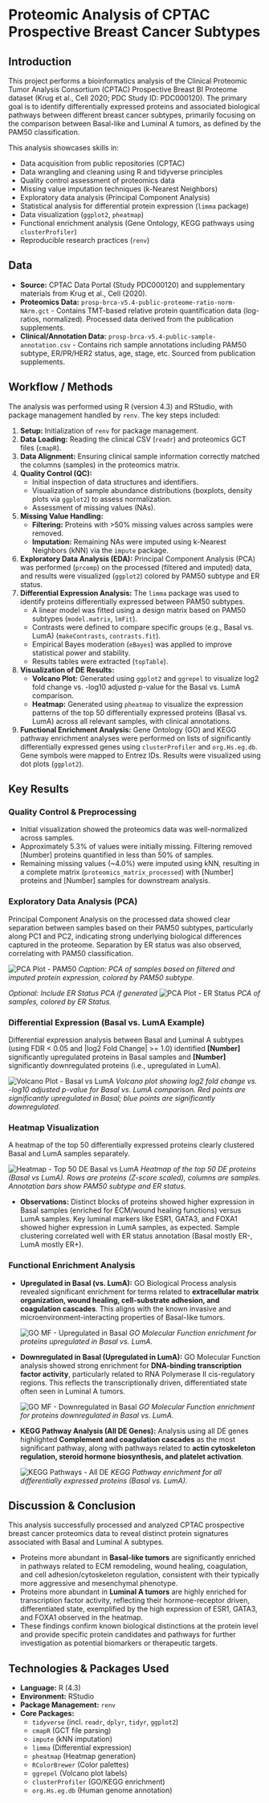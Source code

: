 # Proteomic Analysis of CPTAC Prospective Breast Cancer Subtypes

## Introduction

This project performs a bioinformatics analysis of the Clinical Proteomic Tumor Analysis Consortium (CPTAC) Prospective Breast BI Proteome dataset (Krug et al., Cell 2020; PDC Study ID: PDC000120). The primary goal is to identify differentially expressed proteins and associated biological pathways between different breast cancer subtypes, primarily focusing on the comparison between Basal-like and Luminal A tumors, as defined by the PAM50 classification.

This analysis showcases skills in:
*   Data acquisition from public repositories (CPTAC)
*   Data wrangling and cleaning using R and tidyverse principles
*   Quality control assessment of proteomics data
*   Missing value imputation techniques (k-Nearest Neighbors)
*   Exploratory data analysis (Principal Component Analysis)
*   Statistical analysis for differential protein expression (`limma` package)
*   Data visualization (`ggplot2`, `pheatmap`)
*   Functional enrichment analysis (Gene Ontology, KEGG pathways using `clusterProfiler`)
*   Reproducible research practices (`renv`)

## Data

*   **Source:** CPTAC Data Portal (Study PDC000120) and supplementary materials from Krug et al., Cell (2020).
*   **Proteomics Data:** `prosp-brca-v5.4-public-proteome-ratio-norm-NArm.gct` - Contains TMT-based relative protein quantification data (log-ratios, normalized). Processed data derived from the publication supplements.
*   **Clinical/Annotation Data:** `prosp-brca-v5.4-public-sample-annotation.csv` - Contains rich sample annotations including PAM50 subtype, ER/PR/HER2 status, age, stage, etc. Sourced from publication supplements.

## Workflow / Methods

The analysis was performed using R (version 4.3) and RStudio, with package management handled by `renv`. The key steps included:

1.  **Setup:** Initialization of `renv` for package management.
2.  **Data Loading:** Reading the clinical CSV (`readr`) and proteomics GCT files (`cmapR`).
3.  **Data Alignment:** Ensuring clinical sample information correctly matched the columns (samples) in the proteomics matrix.
4.  **Quality Control (QC):**
    *   Initial inspection of data structures and identifiers.
    *   Visualization of sample abundance distributions (boxplots, density plots via `ggplot2`) to assess normalization.
    *   Assessment of missing values (NAs).
5.  **Missing Value Handling:**
    *   **Filtering:** Proteins with >50% missing values across samples were removed.
    *   **Imputation:** Remaining NAs were imputed using k-Nearest Neighbors (kNN) via the `impute` package.
6.  **Exploratory Data Analysis (EDA):** Principal Component Analysis (PCA) was performed (`prcomp`) on the processed (filtered and imputed) data, and results were visualized (`ggplot2`) colored by PAM50 subtype and ER status.
7.  **Differential Expression Analysis:** The `limma` package was used to identify proteins differentially expressed between PAM50 subtypes.
    *   A linear model was fitted using a design matrix based on PAM50 subtypes (`model.matrix`, `lmFit`).
    *   Contrasts were defined to compare specific groups (e.g., Basal vs. LumA) (`makeContrasts`, `contrasts.fit`).
    *   Empirical Bayes moderation (`eBayes`) was applied to improve statistical power and stability.
    *   Results tables were extracted (`topTable`).
8.  **Visualization of DE Results:**
    *   **Volcano Plot:** Generated using `ggplot2` and `ggrepel` to visualize log2 fold change vs. -log10 adjusted p-value for the Basal vs. LumA comparison.
    *   **Heatmap:** Generated using `pheatmap` to visualize the expression patterns of the top 50 differentially expressed proteins (Basal vs. LumA) across all relevant samples, with clinical annotations.
9.  **Functional Enrichment Analysis:** Gene Ontology (GO) and KEGG pathway enrichment analyses were performed on lists of significantly differentially expressed genes using `clusterProfiler` and `org.Hs.eg.db`. Gene symbols were mapped to Entrez IDs. Results were visualized using dot plots (`ggplot2`).

## Key Results

### Quality Control & Preprocessing
*   Initial visualization showed the proteomics data was well-normalized across samples.
*   Approximately 5.3% of values were initially missing. Filtering removed [Number] proteins quantified in less than 50% of samples.
*   Remaining missing values (~4.0%) were imputed using kNN, resulting in a complete matrix (`proteomics_matrix_processed`) with [Number] proteins and [Number] samples for downstream analysis.

### Exploratory Data Analysis (PCA)
Principal Component Analysis on the processed data showed clear separation between samples based on their PAM50 subtypes, particularly along PC1 and PC2, indicating strong underlying biological differences captured in the proteome. Separation by ER status was also observed, correlating with PAM50 classification.

![PCA Plot - PAM50](results/EDA_PCA_PAM50.png)
*Caption: PCA of samples based on filtered and imputed protein expression, colored by PAM50 subtype.*

*Optional: Include ER Status PCA if generated*
![PCA Plot - ER Status](results/EDA_PCA_ER_Status.png)
*PCA of samples, colored by ER Status.*

### Differential Expression (Basal vs. LumA Example)
Differential expression analysis between Basal and Luminal A subtypes (using FDR < 0.05 and |log2 Fold Change| >= 1.0) identified **[Number]** significantly upregulated proteins in Basal samples and **[Number]** significantly downregulated proteins (i.e., upregulated in LumA).

![Volcano Plot - Basal vs LumA](results/DE_Volcano_BasalvsLumA.png)
*Volcano plot showing log2 fold change vs. -log10 adjusted p-value for Basal vs. LumA comparison. Red points are significantly upregulated in Basal; blue points are significantly downregulated.*

### Heatmap Visualization
A heatmap of the top 50 differentially expressed proteins clearly clustered Basal and LumA samples separately.

![Heatmap - Top 50 DE Basal vs LumA](results/DE_Heatmap_top50_BasalvsLumA.png)
*Heatmap of the top 50 DE proteins (Basal vs LumA). Rows are proteins (Z-score scaled), columns are samples. Annotation bars show PAM50 subtype and ER status.*

*   **Observations:** Distinct blocks of proteins showed higher expression in Basal samples (enriched for ECM/wound healing functions) versus LumA samples. Key luminal markers like ESR1, GATA3, and FOXA1 showed higher expression in LumA samples, as expected. Sample clustering correlated well with ER status annotation (Basal mostly ER-, LumA mostly ER+).

### Functional Enrichment Analysis

*   **Upregulated in Basal (vs. LumA):** GO Biological Process analysis revealed significant enrichment for terms related to **extracellular matrix organization, wound healing, cell-substrate adhesion, and coagulation cascades**. This aligns with the known invasive and microenvironment-interacting properties of Basal-like tumors.

    ![GO MF - Upregulated in Basal](results/Enrichment_GO_MF_Upreg_BasalvsLumA_dotplot.png)
    *GO Molecular Function enrichment for proteins upregulated in Basal vs. LumA.*

*   **Downregulated in Basal (Upregulated in LumA):** GO Molecular Function analysis showed strong enrichment for **DNA-binding transcription factor activity**, particularly related to RNA Polymerase II cis-regulatory regions. This reflects the transcriptionally driven, differentiated state often seen in Luminal A tumors.

    ![GO MF - Downregulated in Basal](results/Enrichment_GO_MF_Downreg_BasalvsLumA_dotplot.png)
    *GO Molecular Function enrichment for proteins downregulated in Basal vs. LumA.*

*   **KEGG Pathway Analysis (All DE Genes):** Analysis using all DE genes highlighted **Complement and coagulation cascades** as the most significant pathway, along with pathways related to **actin cytoskeleton regulation, steroid hormone biosynthesis, and platelet activation**.

    ![KEGG Pathways - All DE](results/Enrichment_KEGG_BasalvsLumA_dotplot.png)
    *KEGG Pathway enrichment for all differentially expressed proteins (Basal vs. LumA).*

## Discussion & Conclusion

This analysis successfully processed and analyzed CPTAC prospective breast cancer proteomics data to reveal distinct protein signatures associated with Basal and Luminal A subtypes.

*   Proteins more abundant in **Basal-like tumors** are significantly enriched in pathways related to ECM remodeling, wound healing, coagulation, and cell adhesion/cytoskeleton regulation, consistent with their typically more aggressive and mesenchymal phenotype.
*   Proteins more abundant in **Luminal A tumors** are highly enriched for transcription factor activity, reflecting their hormone-receptor driven, differentiated state, exemplified by the high expression of ESR1, GATA3, and FOXA1 observed in the heatmap.
*   These findings confirm known biological distinctions at the protein level and provide specific protein candidates and pathways for further investigation as potential biomarkers or therapeutic targets.

## Technologies & Packages Used

*   **Language:** R (4.3)
*   **Environment:** RStudio
*   **Package Management:** `renv`
*   **Core Packages:**
    *   `tidyverse` (incl. `readr`, `dplyr`, `tidyr`, `ggplot2`)
    *   `cmapR` (GCT file parsing)
    *   `impute` (kNN imputation)
    *   `limma` (Differential expression)
    *   `pheatmap` (Heatmap generation)
    *   `RColorBrewer` (Color palettes)
    *   `ggrepel` (Volcano plot labels)
    *   `clusterProfiler` (GO/KEGG enrichment)
    *   `org.Hs.eg.db` (Human genome annotation)

